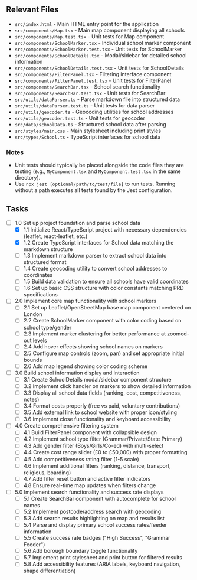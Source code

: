 ## Relevant Files

- `src/index.html` - Main HTML entry point for the application
- `src/components/Map.tsx` - Main map component displaying all schools
- `src/components/Map.test.tsx` - Unit tests for Map component
- `src/components/SchoolMarker.tsx` - Individual school marker component
- `src/components/SchoolMarker.test.tsx` - Unit tests for SchoolMarker
- `src/components/SchoolDetails.tsx` - Modal/sidebar for detailed school information
- `src/components/SchoolDetails.test.tsx` - Unit tests for SchoolDetails
- `src/components/FilterPanel.tsx` - Filtering interface component
- `src/components/FilterPanel.test.tsx` - Unit tests for FilterPanel
- `src/components/SearchBar.tsx` - School search functionality
- `src/components/SearchBar.test.tsx` - Unit tests for SearchBar
- `src/utils/dataParser.ts` - Parse markdown file into structured data
- `src/utils/dataParser.test.ts` - Unit tests for data parser
- `src/utils/geocoder.ts` - Geocoding utilities for school addresses
- `src/utils/geocoder.test.ts` - Unit tests for geocoder
- `src/data/schoolData.ts` - Structured school data after parsing
- `src/styles/main.css` - Main stylesheet including print styles
- `src/types/School.ts` - TypeScript interfaces for school data

### Notes

- Unit tests should typically be placed alongside the code files they are testing (e.g., `MyComponent.tsx` and `MyComponent.test.tsx` in the same directory).
- Use `npx jest [optional/path/to/test/file]` to run tests. Running without a path executes all tests found by the Jest configuration.

## Tasks

- [ ] 1.0 Set up project foundation and parse school data
  - [x] 1.1 Initialize React/TypeScript project with necessary dependencies (leaflet, react-leaflet, etc.)
  - [x] 1.2 Create TypeScript interfaces for School data matching the markdown structure
  - [ ] 1.3 Implement markdown parser to extract school data into structured format
  - [ ] 1.4 Create geocoding utility to convert school addresses to coordinates
  - [ ] 1.5 Build data validation to ensure all schools have valid coordinates
  - [ ] 1.6 Set up basic CSS structure with color constants matching PRD specifications

- [ ] 2.0 Implement core map functionality with school markers
  - [ ] 2.1 Set up Leaflet/OpenStreetMap base map component centered on London
  - [ ] 2.2 Create SchoolMarker component with color coding based on school type/gender
  - [ ] 2.3 Implement marker clustering for better performance at zoomed-out levels
  - [ ] 2.4 Add hover effects showing school names on markers
  - [ ] 2.5 Configure map controls (zoom, pan) and set appropriate initial bounds
  - [ ] 2.6 Add map legend showing color coding scheme

- [ ] 3.0 Build school information display and interaction
  - [ ] 3.1 Create SchoolDetails modal/sidebar component structure
  - [ ] 3.2 Implement click handler on markers to show detailed information
  - [ ] 3.3 Display all school data fields (ranking, cost, competitiveness, notes)
  - [ ] 3.4 Format costs properly (free vs paid, voluntary contributions)
  - [ ] 3.5 Add external link to school website with proper icon/styling
  - [ ] 3.6 Implement close functionality and keyboard accessibility

- [ ] 4.0 Create comprehensive filtering system
  - [ ] 4.1 Build FilterPanel component with collapsible design
  - [ ] 4.2 Implement school type filter (Grammar/Private/State Primary)
  - [ ] 4.3 Add gender filter (Boys/Girls/Co-ed) with multi-select
  - [ ] 4.4 Create cost range slider (£0 to £50,000) with proper formatting
  - [ ] 4.5 Add competitiveness rating filter (1-5 scale)
  - [ ] 4.6 Implement additional filters (ranking, distance, transport, religious, boarding)
  - [ ] 4.7 Add filter reset button and active filter indicators
  - [ ] 4.8 Ensure real-time map updates when filters change

- [ ] 5.0 Implement search functionality and success rate displays
  - [ ] 5.1 Create SearchBar component with autocomplete for school names
  - [ ] 5.2 Implement postcode/address search with geocoding
  - [ ] 5.3 Add search results highlighting on map and results list
  - [ ] 5.4 Parse and display primary school success rates/feeder information
  - [ ] 5.5 Create success rate badges ("High Success", "Grammar Feeder")
  - [ ] 5.6 Add borough boundary toggle functionality
  - [ ] 5.7 Implement print stylesheet and print button for filtered results
  - [ ] 5.8 Add accessibility features (ARIA labels, keyboard navigation, shape differentiation)